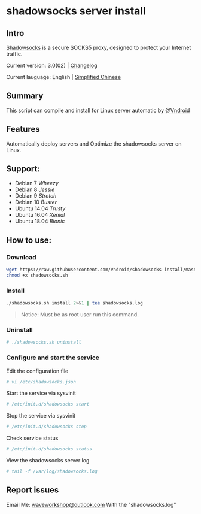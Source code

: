 # shadowsocks server install

## Intro

[Shadowsocks](https://shadowsocks.org) is a secure SOCKS5 proxy, designed to protect your Internet traffic.

Current version: 3.0(02) | [Changelog](/change.log)

Current lauguage: English | [Simplified Chinese](/README_CN.md)


## Summary

This script can compile and install for Linux server automatic by [@Vndroid](https://github.com/Vndroid/)

## Features

Automatically deploy servers and Optimize the shadowsocks server on Linux.

## Support:

* Debian 7 *Wheezy*
* Debian 8 *Jessie*
* Debian 9 *Stretch*
* Debian 10 *Buster*
* Ubuntu 14.04 *Trusty*
* Ubuntu 16.04 *Xenial*
* Ubuntu 18.04 *Bionic*

## How to use:

### Download

```bash
wget https://raw.githubusercontent.com/Vndroid/shadowsocks-install/master/shadowsocks.sh
chmod +x shadowsocks.sh
```

### Install

```bash
./shadowsocks.sh install 2>&1 | tee shadowsocks.log
```

> Notice: Must be as root user run this command.

### Uninstall

```bash
# ./shadowsocks.sh uninstall
```

### Configure and start the service

Edit the configuration file

```bash
# vi /etc/shadowsocks.json
```

Start the service via sysvinit

```bash
# /etc/init.d/shadowsocks start
```

Stop the service via sysvinit

```bash
# /etc/init.d/shadowsocks stop
```

Check service status

```bash
# /etc/init.d/shadowsocks status
```

View the shadowsocks server log

```bash
# tail -f /var/log/shadowsocks.log
```

## Report issues

Email Me: waveworkshop@outlook.com
With the "shadowsocks.log"
